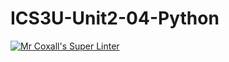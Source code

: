 # ICS3U-Unit2-04-Python

[![Mr Coxall's Super Linter](https://github.com/joannesanthosh/ICS3U-Unit2-04-Python/workflows/Mr%20Coxall's%20Super%20Linter/badge.svg)](https://github.com/joannesanthosh/ICS3U-Unit2-04-Python/actions/)

